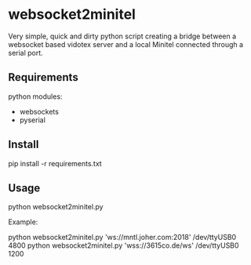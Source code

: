 # websocket2minitel

Very simple, quick and dirty python script creating a bridge between a websocket based vidotex server and a local Minitel connected through a serial port.

## Requirements

python modules:
- websockets
- pyserial

## Install

pip install -r requirements.txt

## Usage

python websocket2minitel.py <websocketURL> <serialPort> <serialSpeed>

Example:

python websocket2minitel.py 'ws://mntl.joher.com:2018' /dev/ttyUSB0 4800
python websocket2minitel.py 'wss://3615co.de/ws' /dev/ttyUSB0 1200

